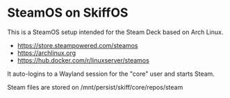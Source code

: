 # SteamOS on SkiffOS

This is a SteamOS setup intended for the Steam Deck based on Arch Linux.

- https://store.steampowered.com/steamos
- https://archlinux.org
- https://hub.docker.com/r/linuxserver/steamos

It auto-logins to a Wayland session for the "core" user and starts Steam.

Steam files are stored on /mnt/persist/skiff/core/repos/steam
